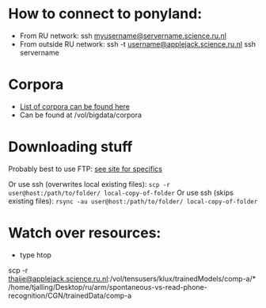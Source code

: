 # How to connect to ponyland:
- From RU network: ssh myusername@servername.science.ru.nl
- From outside RU network: ssh -t username@applejack.science.ru.nl ssh servername


# Corpora
- [List of corpora can be found here](https://ponyland.science.ru.nl/wiki:ponyland:corpora)
- Can be found at /vol/bigdata/corpora


# Downloading stuff
Probably best to use FTP: [see site for specifics](https://ponyland.science.ru.nl/wiki:ponyland:sftp)

Or use ssh (overwrites local existing files): `scp -r user@host:/path/to/folder/ local-copy-of-folder`
Or use ssh (skips existing files): `rsync -au user@host:/path/to/folder/ local-copy-of-folder`




# Watch over resources:
- type htop

scp -r thaije@applejack.science.ru.nl:/vol/tensusers/klux/trainedModels/comp-a/* /home/tjalling/Desktop/ru/arm/spontaneous-vs-read-phone-recognition/CGN/trainedData/comp-a

